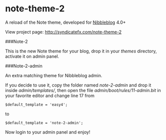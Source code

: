 note-theme-2
============

A reload of the Note theme, developed for <a href="https://github.com/dignajar/nibbleblog">Nibbleblog</a> 4.0+

View project page: <a href="http://syndicatefx.com/note-theme-2">http://syndicatefx.com/note-theme-2</a>

###Note-2

This is the new Note theme for your blog, drop it in your _themes_ directory, activate it on admin panel.

###Note-2-admin

An extra matching theme for Nibbleblog admin.

If you decide to use it, copy the folder named _note-2-admin_ and drop it inside _admin/templates/_, then open the file _admin/boot/rules/11-admin.bit_ in your favorite editor and change line 17 from

	$default_template = 'easy4';

to

	$default_template = 'note-2-admin';

Now login to your admin panel and enjoy!